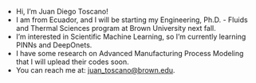 -  Hi, I’m Juan Diego Toscano!
- I am from Ecuador, and I will be starting my Engineering, Ph.D. - Fluids and Thermal Sciences program at Brown University next fall.
-  I’m interested in Scientific Machine Learning, so I’m currently learning PINNs and DeepOnets.
-  I have some research on Advanced Manufacturing Process Modeling that I will uplead their codes soon.
-  You can reach me at: juan_toscano@brown.edu.

<!---
jdtoscano94/jdtoscano94 is a ✨ special ✨ repository because its `README.md` (this file) appears on your GitHub profile.
You can click the Preview link to take a look at your changes.
--->
